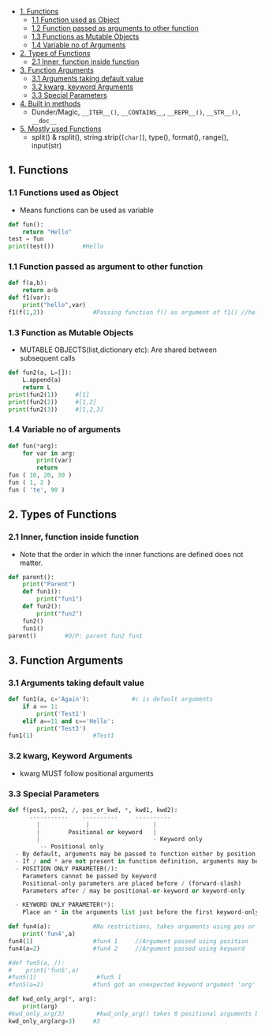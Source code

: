 - [1. Functions](#fun)
  - [1.1 Function used as Object](#obj)
  - [1.2 Function passed as arguments to other function](#arg)
  - [1.3 Functions as Mutable Objects](#mut)
  - [1.4 Variable no of Arguments](#var)
- [2. Types of Functions](#types)
  - [2.1 Inner, function inside function](#func)
- [3. Function Arguments](#funarg)
  - [3.1 Arguments taking default value](#default)
  - [3.2 kwarg, keyword Arguments](#kwarg)
  - [3.3 Special Parameters](#special)
- [4. Built in methods](Builtin_Methods)
  - Dunder/Magic, `__ITER__()`, `__CONTAINS__`, `__REPR__()`, `__STR__()`, `__doc__`
- [5. Mostly used Functions](Mostly_Used_Functions)
  - split() & rsplit(), string.strip(`[char]`), type(), format(), range(), input(str)

<a name=fun></a>
## 1. Functions
<a name=obj></a>
### 1.1 Functions used as Object
- Means functions can be used as variable
```py
def fun():
    return "Hello"
test = fun
print(test())        #Hello
```
<a name=arg></a>
### 1.1 Function passed as argument to other function
```py
def f(a,b):
    return a+b
def f1(var):
    print("hello",var)
f1(f(1,2))              #Passing function f() as argument of f1() //hello 3
```
<a name=mut></a>
### 1.3 Function as Mutable Objects
- MUTABLE OBJECTS(list,dictionary etc): Are shared between subsequent calls
```py
def fun2(a, L=[]):
    L.append(a)
    return L
print(fun2(1))     #[1]
print(fun2(2))     #[1,2]
print(fun2(3))     #[1,2,3]
```
<a name=var></a>
### 1.4 Variable no of arguments
```py
def fun(*arg):
    for var in arg:
        print(var)
        return
fun ( 10, 20, 30 )
fun ( 1, 2 )
fun ( 'te', 90 )
```

<a name=types></a>
## 2. Types of Functions
<a name=inner></a>
### 2.1 Inner, function inside function
- Note that the order in which the inner functions are defined does not matter. 
```py
def parent():
    print("Parent")
    def fun1():
        print("fun1")
    def fun2():
        print("fun2")
    fun2()
    fun1()
parent()        #O/P: parent fun2 fun1
```

<a name=funarg></a>
## 3. Function Arguments
<a name=default></a>
### 3.1 Arguments taking default value
```python
def fun1(a, c='Again'):            #c is default arguments
    if a == 1:
        print('Test1')
    elif a==11 and c=='Hello':
        print('Test3')
fun1(1)                 #Test1
```
<a name=kwarg></a>
### 3.2 kwarg, Keyword Arguments
- kwarg MUST follow positional arguments
<a name=special></a>
### 3.3 Special Parameters
```py
def f(pos1, pos2, /, pos_or_kwd, *, kwd1, kwd2):
      -----------    ----------     ----------
        |             |                  |
        |        Positional or keyword   |
        |                                - Keyword only
         -- Positional only
  - By default, arguments may be passed to function either by position or by keyword.
  - If / and * are not present in function definition, arguments may be passed to a function by position or by keyword.
  - POSITION ONLY PARAMETER(/):
    Parameters cannot be passed by keyword
    Positional-only parameters are placed before / (forward-slash)
    Parameters after / may be positional-or-keyword or keyword-only

  - KEYWORD ONLY PARAMETER(*):
    Place an * in the arguments list just before the first keyword-only parameter.

def fun4(a):            #No restrictions, takes arguments using pos or keyword
    print('fun4',a)
fun4(1)                 #fun4 1     //Argument passed using position
fun4(a=2)               #fun4 2     //Argument passed using keyword

#def fun5(a, /):
#    print('fun5',a)
#fun5(1)                 #fun5 1
#fun5(a=2)              #fun5 got an unexpected keyword argument 'arg'

def kwd_only_arg(*, arg):
    print(arg)
#kwd_only_arg(3)         #kwd_only_arg() takes 0 positional arguments but 1 was given
kwd_only_arg(arg=3)     #3
```

